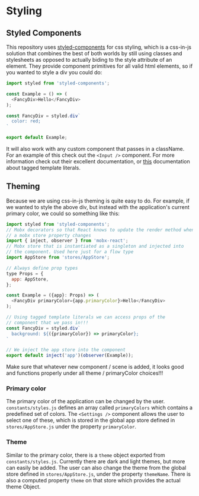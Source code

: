 # Styling

## Styled Components

This repository uses [styled-components](https://www.styled-components.com/) for css styling, which is a css-in-js solution that combines the best of both worlds by still using classes and stylesheets as opposed to actually biding to the style attribute of an element. They provide component primitives for all valid html elements, so if you wanted to style a div you could do:

```js
import styled from 'styled-components';

const Example = () => (
  <FancyDiv>Hello</FancyDiv>
);

const FancyDiv = styled.div`
  color: red;
`

export default Example;
```

It will also work with any custom component that passes in a className. For an example of this check out the `<Input />` component. For more information check out their excellent documentation, or [this](https://developer.mozilla.org/en-US/docs/Web/JavaScript/Reference/Template_literals) documentation about tagged template literals.

## Theming

Because we are using css-in-js theming is quite easy to do. For example, if we wanted to style the above div, but instead with the application's current primary color, we could so something like this:

```js
import styled from 'styled-components';
// Mobx decorators so that React knows to update the render method when
// a mobx store property changes
import { inject, observer } from 'mobx-react';
// Mobx store that is instantiated as a singleton and injected into
// the component. Used here just for a flow type
import AppStore from 'stores/AppStore';

// Always define prop types
type Props = {
  app: AppStore,
};

const Example = ({app}: Props) => (
  <FancyDiv primaryColor={app.primaryColor}>Hello</FancyDiv>
);

// Using tagged template literals we can access props of the
// component that we pass in!!!
const FancyDiv = styled.div`
  background: ${({primaryColor}) => primaryColor};
`

// We inject the app store into the component
export default inject('app')(observer(Example));
```

Make sure that whatever new component / scene is added, it looks good and functions properly under all theme / primaryColor choices!!!

### Primary color

The primary color of the application can be changed by the user. `constants/styles.js` defines an array called `primaryColors` which contains a predefined set of colors. The `<Settings />` component allows the user to select one of these, which is stored in the global app store defined in `stores/AppStore.js` under the property `primaryColor`.


### Theme

Similar to the primary color, there is a `theme` object exported from `constants/styles.js`. Currently there are dark and light themes, but more can easily be added. The user can also change the theme from the global store defined in `stores/AppStore.js`, under the property `themeName`. There is also a computed property `theme` on that store which provides the actual theme Object.